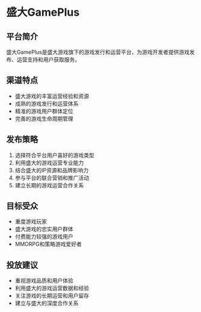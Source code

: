 # 盛大GamePlus

## 平台简介
盛大GamePlus是盛大游戏旗下的游戏发行和运营平台，为游戏开发者提供游戏发布、运营支持和用户获取服务。

## 渠道特点
- 盛大游戏的丰富运营经验和资源
- 成熟的游戏发行和运营体系
- 精准的游戏用户群体定位
- 完善的游戏生命周期管理

## 发布策略
1. 选择符合平台用户喜好的游戏类型
2. 利用盛大的游戏运营专业能力
3. 结合盛大的IP资源和品牌影响力
4. 参与平台的联合营销和推广活动
5. 建立长期的游戏运营合作关系

## 目标受众
- 重度游戏玩家
- 盛大游戏的忠实用户群体
- 付费能力较强的游戏用户
- MMORPG和策略游戏爱好者

## 投放建议
- 重视游戏品质和用户体验
- 利用盛大的游戏运营数据和经验
- 关注游戏的长期运营和用户留存
- 建立与盛大的深度合作关系